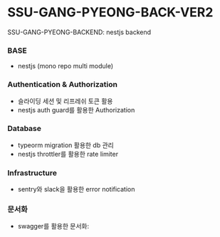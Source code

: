 # SSU-GANG-PYEONG-BACK-VER2

SSU-GANG-PYEONG-BACKEND: nestjs backend

### BASE

- nestjs (mono repo multi module)

### Authentication & Authorization

- 슬라이딩 세션 및 리프레쉬 토큰 활용
- nestjs auth guard를 활용한 Authorization

### Database

- typeorm migration 활용한 db 관리
- nestjs throttler를 활용한 rate limiter

### Infrastructure

- sentry와 slack을 활용한 error notification

### 문서화

- swagger를 활용한 문서화:
